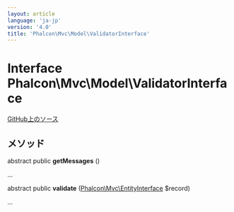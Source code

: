 ```yaml
---
layout: article
language: 'ja-jp'
version: '4.0'
title: 'Phalcon\Mvc\Model\ValidatorInterface'
---
```


# Interface **Phalcon\Mvc\Model\ValidatorInterface**

<a href="https://github.com/phalcon/cphalcon/tree/v4.0.0/phalcon/mvc/model/validatorinterface.zep" class="btn btn-default btn-sm">GitHub上のソース</a>

## メソッド

abstract public **getMessages** ()

...

abstract public **validate** ([Phalcon\Mvc\EntityInterface](api/Phalcon_Mvc_EntityInterface) $record)

...
